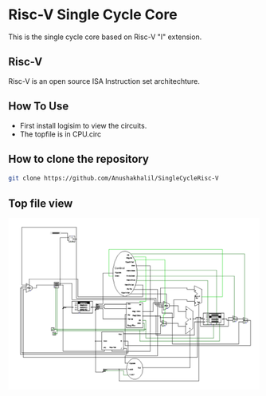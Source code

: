 # Risc-V Single Cycle Core 
This is the single cycle core based on Risc-V "I" extension.
## Risc-V 
Risc-V is an open source ISA Instruction set architechture.
## How To Use
- First install logisim to view the circuits.
- The topfile is in CPU.circ
## How to clone the repository
```bash
git clone https://github.com/Anushakhalil/SingleCycleRisc-V
```
## Top file view
![1](https://github.com/Anushakhalil/SingleCycleRisc-V/blob/master/topfile.PNG "Top File View")
